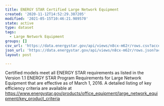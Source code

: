 ```yaml
---
title: ENERGY STAR Certified Large Network Equipment
created: '2020-11-12T14:52:29.387205'
modified: '2021-05-15T10:46:21.989570'
state: active
type: dataset
tags:
  - Large Network Equipment
groups: []
csv_url: 'https://data.energystar.gov/api/views/n8cx-m62r/rows.csv?accessType=DOWNLOAD'
json_url: 'https://data.energystar.gov/api/views/n8cx-m62r/rows.json?accessType=DOWNLOAD'
layout: post

---
```

Certified models meet all ENERGY STAR requirements as listed in the Version 1.1 ENERGY STAR Program Requirements for Large Network Equipment that are effective as of March 1, 2016. A detailed listing of key efficiency criteria are available at https://www.energystar.gov/products/office_equipment/large_network_equipment/key_product_criteria
